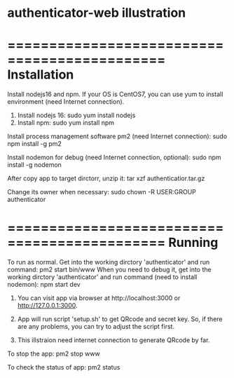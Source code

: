 # authenticator-web illustration

=============================================
Installation
=============================================

Install nodejs16 and npm. If your OS is CentOS7, you can use yum to install environment (need Internet connection).
1. Install nodejs 16:
    sudo yum install nodejs
2. Install npm:
    sudo yum install npm

Install process management software pm2 (need Internet connection):
    sudo npm install -g pm2

Install nodemon for debug (need Internet connection, optional):
    sudo npm install -g nodemon

After copy app to target dirctorr, unzip it:
    tar xzf authenticatior.tar.gz

Change its owner when necessary:
    sudo chown -R USER:GROUP authenticator


=============================================
Running
=============================================
To run as normal. Get into the working dirctory 'authenticator' and run command:
    pm2 start bin/www
When you need to debug it, get into the working dirctory 'authenticator' and run command (need to install nodemon):
    npm start dev

1. You can visit app via browser at http://localhost:3000 or http://127.0.0.1:3000.

2. App will run script 'setup.sh' to get QRcode and secret key. So, if there are any problems, you can try to adjust the script first.

3. This illstraion need internet connection to generate QRcode by far.

To stop the app:
    pm2 stop www

To check the status of app:
    pm2 status

